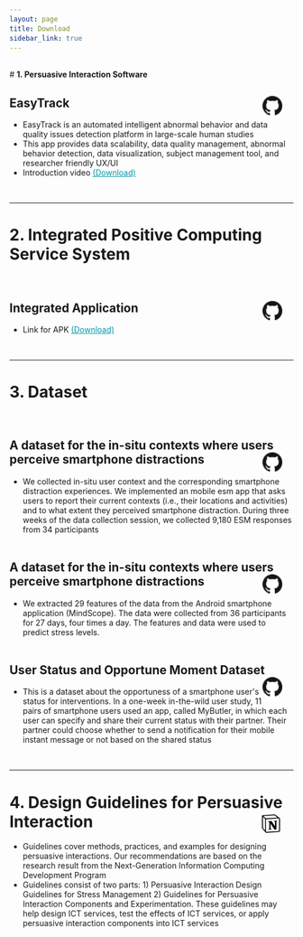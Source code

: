 ```yaml
---
layout: page
title: Download
sidebar_link: true
---
```



<br/>
# <b> 1. Persuasive Interaction Software </b>
<br/>

## <b>EasyTrack</b> <a href = "https://github.com/Qobiljon/ET_Dashboard" ><img src="github.png" alt="Github Page" style="float:right;margin-right:20px;width:35px;height:35px;" ></a>
  * EasyTrack is an automated intelligent abnormal behavior and data quality issues detection platform in large-scale human studies
  * This app provides data scalability, data quality management, abnormal behavior detection, data visualization, subject management tool, and researcher friendly UX/UI
  * Introduction video <a href = "https://drive.google.com/file/d/18u3kPfgMehUNmyBhb_XnMB4V-AkQv429/view" style ="color:#0097A7;">(Download)</a>
<br/>
<hr color="gray" noshade/>

# <b> 2. Integrated Positive Computing Service System </b>
<br/>

## <b>Integrated Application</b> <a href = "https://github.com/alice-iceberg/Positive-Computing-Hub" ><img src="github.png" alt="Github Page" style="float:right;margin-right:20px;width:35px;height:35px;" ></a>

  * Link for APK <a href = "https://drive.google.com/drive/folders/1_VCKXEMnD6TNwi1le5KSBGUek9X2CcEg" style ="color:#0097A7;">(Download)</a>
<br/>
<hr color="gray" noshade/>

# <b> 3. Dataset </b>
<br/>

## <b>A dataset for the in-situ contexts where users perceive smartphone distractions</b> <a href = "https://github.com/Kaist-ICLab/positive-computing-dataset-distracting-context" ><img src="github.png" alt="Github Page" style="float:right;margin-right:20px;width:35px;height:35px;" ></a>
  * We collected in-situ user context and the corresponding smartphone distraction experiences. We implemented an mobile esm app that asks users to report their current contexts (i.e., their locations and activities) and to what extent they perceived smartphone distraction. During three weeks of the data collection session, we collected 9,180 ESM responses from 34 participants
<br/><br/>

## <b>A dataset for the in-situ contexts where users perceive smartphone distractions</b> <a href = "https://github.com/Ajou-HCI-Lab/MindScope" ><img src="github.png" alt="Github Page" style="float:right;margin-right:20px;width:px35;height:35px;" ></a>
  * We extracted 29 features of the data from the Android smartphone application (MindScope). The data were collected from 36 participants for 27 days, four times a day. The features and data were used to predict stress levels.
<br/><br/>

## <b>User Status and Opportune Moment Dataset</b> <a href = "https://github.com/nmsl-kaist/mybutler-dataset" ><img src="github.png" alt="Github Page" style="float:right;margin-right:20px;width:35px;height:35px;" ></a>
  * This is a dataset about the opportuness of a smartphone user's status for interventions. In a one-week in-the-wild user study, 11 pairs of smartphone users used an app, called MyButler, in which each user can specify and share their current status with their partner. Their partner could choose whether to send a notification for their mobile instant message or not based on the shared status
<br/>

<hr color="gray" noshade/>

# <b>4. Design Guidelines for Persuasive Interaction </b> <a href = "https://twkim24.notion.site/Design-guidelines-for-persuasive-interaction-service-system-design-abf585bbd2834ccbb2ce23c897514c72" ><img src="notion.png" alt="Notion Page" style="float:right;margin-right:20px;width:40px;height:40px;" ></a><br/>
  * Guidelines cover methods, practices, and examples for designing persuasive interactions. Our recommendations are based on the research result from the Next-Generation Information Computing Development Program
  * Guidelines consist of two parts: 1) Persuasive Interaction Design Guidelines for Stress Management 2) Guidelines for Persuasive Interaction Components and Experimentation. These guidelines may help design ICT services, test the effects of ICT services, or apply persuasive interaction components into ICT services